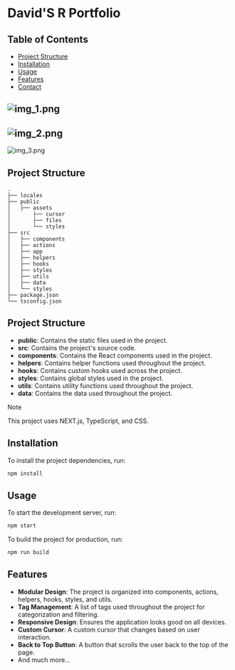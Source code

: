 # David'S R Portfolio


## Table of Contents

- [Project Structure](#project-structure)
- [Installation](#installation)
- [Usage](#usage)
- [Features](#features)
- [Contact](#contact)

![img_1.png]()
---
![img_2.png]()
---
![img_3.png]()

## Project Structure

```
.
├── locales
├── public
│   ├── assets
│       ├── cursor
│       ├── files
│       └── styles
├── src
│   ├── components
│   ├── actions
│   ├── app
│   ├── helpers
│   ├── hooks
│   ├── styles
│   ├── utils
│   ├── data
│   └── styles
├── package.json
└── tsconfig.json
```

## Project Structure

- **public**: Contains the static files used in the project.
- **src**: Contains the project's source code.
- **components**: Contains the React components used in the project.
- **helpers**: Contains helper functions used throughout the project.
- **hooks**: Contains custom hooks used across the project.
- **styles**: Contains global styles used in the project.
- **utils**: Contains utility functions used throughout the project.
- **data**: Contains the data used throughout the project.

> [!NOTE]
> This project uses NEXT.js, TypeScript, and CSS.

## Installation

To install the project dependencies, run:

```bash
npm install
```

## Usage

To start the development server, run:
```bash
npm start
```

To build the project for production, run:

```bash
npm run build
```

## Features

- **Modular Design**: The project is organized into components, actions, helpers, hooks, styles, and utils.
- **Tag Management**: A list of tags used throughout the project for categorization and filtering.
- **Responsive Design**: Ensures the application looks good on all devices.
- **Custom Cursor**: A custom cursor that changes based on user interaction.
- **Back to Top Button**: A button that scrolls the user back to the top of the page.
- And much more...
